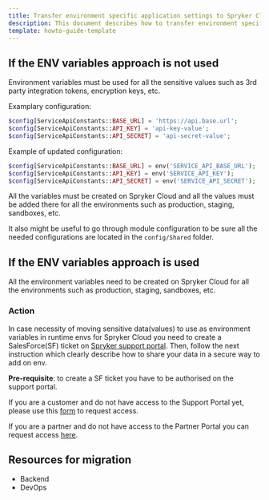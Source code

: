 ```yaml
---
title: Transfer environment specific application settings to Spryker Cloud (ENV variables)
description: This document describes how to transfer environment specific application settings to Spryker Cloud.
template: howto-guide-template
---
```


## If the ENV variables approach is not used

Environment variables must be used for all the sensitive values such as 3rd party integration tokens, encryption keys, etc.

Examplary configuration:
```php
$config[ServiceApiConstants::BASE_URL] = 'https://api.base.url';
$config[ServiceApiConstants::API_KEY] = 'api-key-value';
$config[ServiceApiConstants::API_SECRET] = 'api-secret-value';
```
Example of updated configuration:
```php
$config[ServiceApiConstants::BASE_URL] = env('SERVICE_API_BASE_URL');
$config[ServiceApiConstants::API_KEY] = env('SERVICE_API_KEY');
$config[ServiceApiConstants::API_SECRET] = env('SERVICE_API_SECRET');
```

All the variables must be created on Spryker Cloud and all the values must be added there for all the environments
such as production, staging, sandboxes, etc.

It also might be useful to go through module configuration to be sure all the needed configurations are located in
the `config/Shared` folder.

## If the ENV variables approach is used

All the environment variables need to be created on Spryker Cloud for all the environments such as production, staging, sandboxes, etc.

### Action

In case necessity of moving sensitive data(values) to use as environment variables in runtime envs for Spryker Cloud
you need to create a SalesForce(SF) ticket on [Spryker support portal](http://support.spryker.com).
Then, follow the next instruction which clearly describe how to share your data in a secure way to add on env.

**Pre-requisite**: to create a SF ticket you have to be authorised on the support portal.

If you are a customer and do not have access to the Support Portal yet,
please use this [form](https://spryker.force.com/support/s/case-creation-form) to request access.

If you are a partner and do not have access to the Partner Portal you can request access [here](https://partners.spryker.com/s/request-access).

## Resources for migration

* Backend
* DevOps